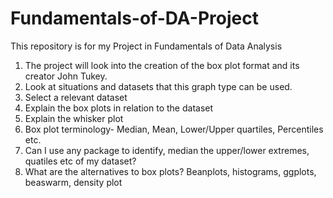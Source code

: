 # Fundamentals-of-DA-Project
This repository is for my Project in Fundamentals of Data Analysis

1. The project will look into the creation of the box plot format and its creator John Tukey. 
1. Look at situations and datasets that this graph type can be used.
1. Select a relevant dataset
1. Explain the box plots in relation to the dataset 
1. Explain the whisker plot
1. Box plot terminology- Median, Mean, Lower/Upper quartiles, Percentiles etc.
1. Can I use any package to identify, median the upper/lower extremes, quatiles etc of my dataset?
1. What are the alternatives to box plots? Beanplots, histograms, ggplots, beaswarm, density plot
